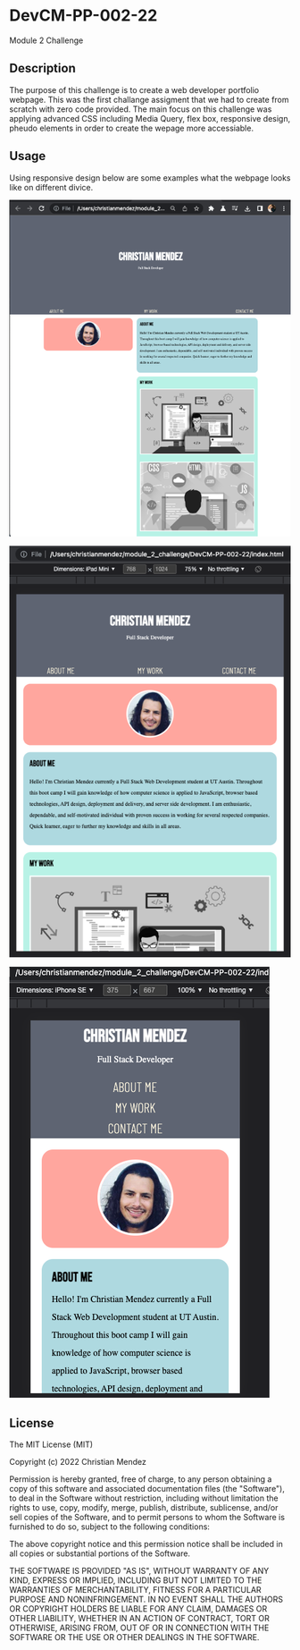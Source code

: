 # DevCM-PP-002-22
Module 2 Challenge  

## Description
The purpose of this challenge is to create a web developer portfolio webpage. This was the first challange assigment that we had to create from scratch with zero code provided. The main focus on this challenge was applying advanced CSS including Media Query, flex box, responsive design, pheudo elements in order to create the wepage more accessiable.

## Usage

Using responsive design below are some examples what the webpage looks like on different divice. 


![alt text](./assets/images/Screen%20Shot%202022-11-03%20at%2012.32.00%20PM.png)

![alt text](./assets/images/Screen%20Shot%202022-11-03%20at%2012.30.19%20PM.png)

![alt text](./assets/images/Screen%20Shot%202022-11-03%20at%2012.29.46%20PM.png)

## License

The MIT License (MIT)

Copyright (c) 2022 Christian Mendez

Permission is hereby granted, free of charge, to any person obtaining a copy of this software and associated documentation files (the "Software"), to deal in the Software without restriction, including without limitation the rights to use, copy, modify, merge, publish, distribute, sublicense, and/or sell copies of the Software, and to permit persons to whom the Software is furnished to do so, subject to the following conditions:

The above copyright notice and this permission notice shall be included in all copies or substantial portions of the Software.

THE SOFTWARE IS PROVIDED "AS IS", WITHOUT WARRANTY OF ANY KIND, EXPRESS OR IMPLIED, INCLUDING BUT NOT LIMITED TO THE WARRANTIES OF MERCHANTABILITY, FITNESS FOR A PARTICULAR PURPOSE AND NONINFRINGEMENT. IN NO EVENT SHALL THE AUTHORS OR COPYRIGHT HOLDERS BE LIABLE FOR ANY CLAIM, DAMAGES OR OTHER LIABILITY, WHETHER IN AN ACTION OF CONTRACT, TORT OR OTHERWISE, ARISING FROM, OUT OF OR IN CONNECTION WITH THE SOFTWARE OR THE USE OR OTHER DEALINGS IN THE SOFTWARE.
